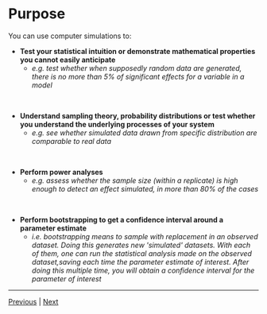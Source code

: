 # Purpose

You can use computer simulations to: 

* **Test your statistical intuition or demonstrate mathematical properties you cannot easily anticipate**  
  * *e.g. test whether when supposedly random data are generated, there is no more than 5% of significant effects for a variable in a model*  
<br/>

* **Understand sampling theory, probability distributions or test whether you understand the underlying processes of your system**  
  * *e.g. see whether simulated data drawn from specific distribution are comparable to real data*  
<br/>

* **Perform power analyses**
  * *e.g. assess whether the sample size (within a replicate) is high enough to detect an effect simulated, in more than 80% of the cases*  
<br/>

* **Perform bootstrapping to get a confidence interval around a parameter estimate** 
  * *i.e. bootstrapping means to sample with replacement in an observed dataset. Doing this generates new 'simulated' datasets. With each of them, one can run the statistical analysis made on the observed dataset,saving each time the parameter estimate of interest. After doing this multiple time, you will obtain a confidence interval for the parameter of interest*   
 
 ***

[Previous](./definition.md) | [Next](./basic-principles.md)  
